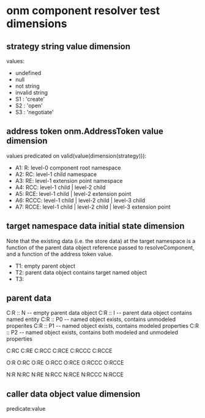 # onm component resolver test dimensions

## strategy string value dimension

values:

- undefined
- null
- not string
- invalid string
- S1 : 'create'
- S2 : 'open'
- S3 : 'negotiate'

## address token onm.AddressToken value dimension

values predicated on valid(value(dimension(strategy))):

- A1: R: level-0 component root namespace
- A2: RC: level-1 child namespace
- A3: RE: level-1 extension point namespace
- A4: RCC: level-1 child | level-2 child
- A5: RCE: level-1 child | level-2 extension point
- A6: RCCC: level-1 child | level-2 child | level-3 child
- A7: RCCE: level-1 child | level-2 child | level-3 extension point


## target namespace data initial state dimension

Note that the existing data (i.e. the store data) at the target namespace is a function of the parent data object reference passed to resolveComponent, and a function of the address token value.

- T1: empty parent object
- T2: parent data object contains target named object
- T3: 


## parent data






C:R :: N -- empty parent data object
C:R :: I -- parent data object contains named entity
C:R :: P0 -- named object exists, contains unmodeled properites
C:R :: P1 -- named object exists, contains modeled properties
C:R :: P2 -- named object exists, contains both modeled and unmodeled properties





C:RC
C:RE
C:RCC
C:RCE
C:RCCC
C:RCCE

O:R
O:RC
O:RE
O:RCC
O:RCE
O:RCCC
O:RCCE

N:R
N:RC
N:RE
N:RCC
N:RCE
N:RCCC
N:RCCE


## caller data object value dimension

predicate:value




